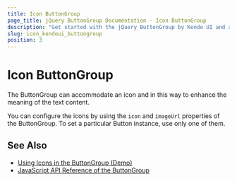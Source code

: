 ```yaml
---
title: Icon ButtonGroup
page_title: jQuery ButtonGroup Documentation - Icon ButtonGroup
description: "Get started with the jQuery ButtonGroup by Kendo UI and accommodate an icon and enhance the meaning of its text content."
slug: icon_kendoui_buttongroup
position: 3
---
```


# Icon ButtonGroup

The ButtonGroup can accommodate an icon and in this way to enhance the meaning of the text content.

You can configure the icons by using the `icon` and `imageUrl` properties of the ButtonGroup. To set a particular Button instance, use only one of them.

  <div id="buttongroup">
  </div>

  <script>
      $("#buttongroup").kendoButtonGroup({
          items: [
              { icon: "pencil" },
              { imageUrl: "/images/myEditIcon.gif" }
          ]
      });
  </script>

## See Also

* [Using Icons in the ButtonGroup (Demo)](https://demos.telerik.com/kendo-ui/buttongroup/icons)
* [JavaScript API Reference of the ButtonGroup](/api/javascript/ui/buttongroup)
